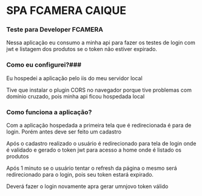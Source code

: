 # SPA FCAMERA CAIQUE #


### Teste para Developer FCAMERA ###

Nessa aplicação eu consumo a minha api para fazer os testes de login com jwt e listagem dos produtos se o token não estiver expirado.

### Como eu configurei?###

Eu hospedei a aplicação pelo iis do meu servidor local

Tive que instalar o plugin CORS no navegador porque tive problemas com domínio cruzado, pois minha api ficou hospedada local

### Como funciona a aplicação? ###

Com a aplicação hospedada a primeira tela que é redirecionada é para de login.
Porém antes deve ser feito um cadastro

Após o cadastro realizado o usuário é redirecionado para tela de login onde é validado e gerado o token jwt para acesso a home onde é listado os produtos

Após 1 minuto se o usuário tentar o refresh da página o mesmo será redirecionado para o login, pois seu token estará expirado.

Deverá fazer o login novamente apra gerar umnjovo token válido